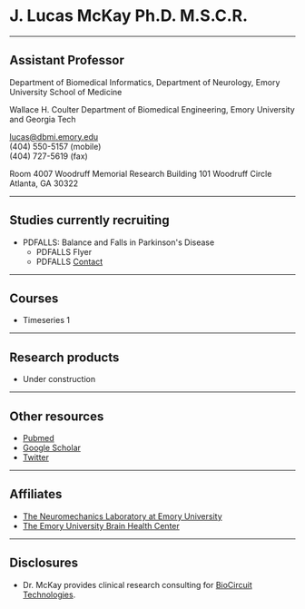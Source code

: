 # J. Lucas McKay Ph.D. M.S.C.R.

---

## Assistant Professor


Department of Biomedical Informatics, Department of Neurology, Emory University School of Medicine


Wallace H. Coulter Department of Biomedical Engineering, Emory University and Georgia Tech


[lucas@dbmi.emory.edu](mailto:lucas@dbmi.emory.edu)  
(404) 550-5157 (mobile)  
(404) 727-5619 (fax)  


Room 4007 Woodruff Memorial Research Building 101 Woodruff Circle Atlanta, GA 30322


---


## Studies currently recruiting

- PDFALLS: Balance and Falls in Parkinson's Disease
    - PDFALLS Flyer
    - PDFALLS [Contact](mailto:lucas@dbmi.emory.edu)

---


## Courses


- Timeseries 1


---


## Research products


- Under construction


---


## Other resources


- [Pubmed](https://www.ncbi.nlm.nih.gov/myncbi/browse/collection/47247171/?sort=date)
- [Google Scholar](https://scholar.google.com/citations?user=NqacUroAAAAJ&hl=en)
- [Twitter](https://twitter.com/jlucasmckay)


---


## Affiliates


- [The Neuromechanics Laboratory at Emory University](http://neuromechanicslab.emory.edu)
- [The Emory University Brain Health Center](https://www.emoryhealthcare.org/centers-programs/brain-health-center/index.html)


---


## Disclosures


- Dr. McKay provides clinical research consulting for [BioCircuit Technologies](http://www.biocircuit.com).

